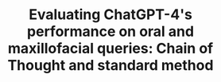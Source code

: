 ---
title: "Evaluating ChatGPT-4's performance on oral and maxillofacial queries: Chain of Thought and standard method"
collection: publications
category: "paper"
year: 2025
authors: "Ji Kaiyuan & Wu Zhihan & Han Jing & Zhai Guangtao & Liu Jiannan"
journal: "Frontiers in Oral Health"
---